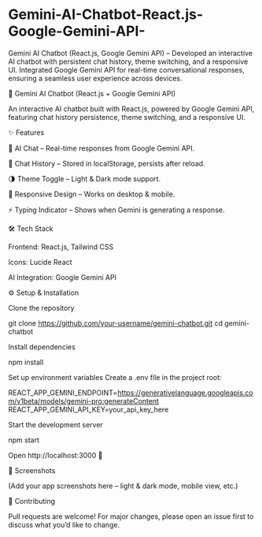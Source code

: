 # Gemini-AI-Chatbot-React.js-Google-Gemini-API-
Gemini AI Chatbot (React.js, Google Gemini API) – Developed an interactive AI chatbot with persistent chat history, theme switching, and a responsive UI. Integrated Google Gemini API for real-time conversational responses, ensuring a seamless user experience across devices.

🚀 Gemini AI Chatbot (React.js + Google Gemini API)

An interactive AI chatbot built with React.js, powered by Google Gemini API, featuring chat history persistence, theme switching, and a responsive UI.

✨ Features

💬 AI Chat – Real-time responses from Google Gemini API.

📜 Chat History – Stored in localStorage, persists after reload.

🌗 Theme Toggle – Light & Dark mode support.

📱 Responsive Design – Works on desktop & mobile.

⚡ Typing Indicator – Shows when Gemini is generating a response.

🛠 Tech Stack

Frontend: React.js, Tailwind CSS

Icons: Lucide React

AI Integration: Google Gemini API

⚙️ Setup & Installation

Clone the repository

git clone https://github.com/your-username/gemini-chatbot.git
cd gemini-chatbot


Install dependencies

npm install


Set up environment variables
Create a .env file in the project root:

REACT_APP_GEMINI_ENDPOINT=https://generativelanguage.googleapis.com/v1beta/models/gemini-pro:generateContent
REACT_APP_GEMINI_API_KEY=your_api_key_here


Start the development server

npm start


Open http://localhost:3000
 🚀

📸 Screenshots

(Add your app screenshots here – light & dark mode, mobile view, etc.)

🤝 Contributing

Pull requests are welcome! For major changes, please open an issue first to discuss what you’d like to change.
